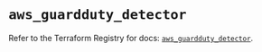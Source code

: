 # `aws_guardduty_detector`

Refer to the Terraform Registry for docs: [`aws_guardduty_detector`](https://registry.terraform.io/providers/hashicorp/aws/6.13.0/docs/resources/guardduty_detector).
